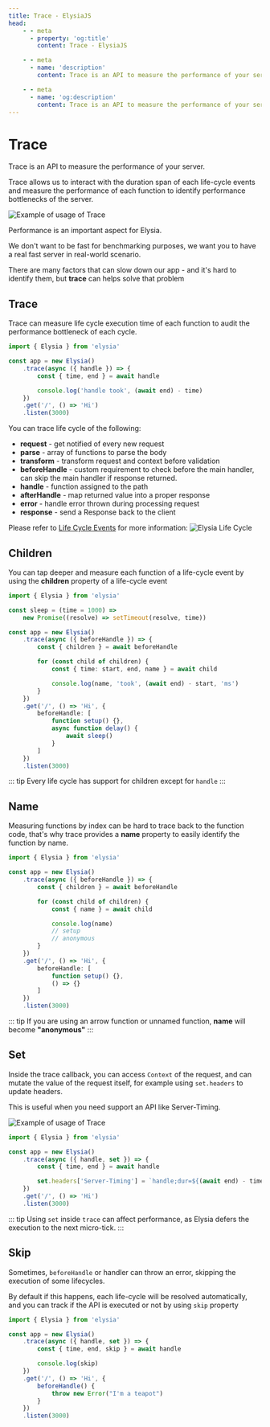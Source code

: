 ```yaml
---
title: Trace - ElysiaJS
head:
    - - meta
      - property: 'og:title'
        content: Trace - ElysiaJS

    - - meta
      - name: 'description'
        content: Trace is an API to measure the performance of your server. Allowing us to interact with the duration span of each life-cycle events and measure the performance of each function to identify performance bottlenecks of the server.

    - - meta
      - name: 'og:description'
        content: Trace is an API to measure the performance of your server. Allowing us to interact with the duration span of each life-cycle events and measure the performance of each function to identify performance bottlenecks of the server.
---
```


# Trace

Trace is an API to measure the performance of your server.

Trace allows us to interact with the duration span of each life-cycle events and measure the performance of each function to identify performance bottlenecks of the server.

![Example of usage of Trace](/assets/trace.webp)

Performance is an important aspect for Elysia.

We don't want to be fast for benchmarking purposes, we want you to have a real fast server in real-world scenario.

There are many factors that can slow down our app - and it's hard to identify them, but **trace** can helps solve that problem

## Trace

Trace can measure life cycle execution time of each function to audit the performance bottleneck of each cycle.

```ts twoslash
import { Elysia } from 'elysia'

const app = new Elysia()
    .trace(async ({ handle }) => {
        const { time, end } = await handle

        console.log('handle took', (await end) - time)
    })
    .get('/', () => 'Hi')
    .listen(3000)
```

You can trace life cycle of the following:

-   **request** - get notified of every new request
-   **parse** - array of functions to parse the body
-   **transform** - transform request and context before validation
-   **beforeHandle** - custom requirement to check before the main handler, can skip the main handler if response returned.
-   **handle** - function assigned to the path
-   **afterHandle** - map returned value into a proper response
-   **error** - handle error thrown during processing request
-   **response** - send a Response back to the client

Please refer to [Life Cycle Events](/essential/life-cycle#events) for more information:
![Elysia Life Cycle](/assets/lifecycle.webp)

## Children

You can tap deeper and measure each function of a life-cycle event by using the **children** property of a life-cycle event

```ts twoslash
import { Elysia } from 'elysia'

const sleep = (time = 1000) =>
    new Promise((resolve) => setTimeout(resolve, time))

const app = new Elysia()
    .trace(async ({ beforeHandle }) => {
        const { children } = await beforeHandle

        for (const child of children) {
            const { time: start, end, name } = await child

            console.log(name, 'took', (await end) - start, 'ms')
        }
    })
    .get('/', () => 'Hi', {
        beforeHandle: [
            function setup() {},
            async function delay() {
                await sleep()
            }
        ]
    })
    .listen(3000)
```

::: tip
Every life cycle has support for children except for `handle`
:::

## Name

Measuring functions by index can be hard to trace back to the function code, that's why trace provides a **name** property to easily identify the function by name.

```ts twoslash
import { Elysia } from 'elysia'

const app = new Elysia()
	.trace(async ({ beforeHandle }) => {
        const { children } = await beforeHandle

		for (const child of children) {
			const { name } = await child

			console.log(name)
            // setup
            // anonymous
		}
	})
	.get('/', () => 'Hi', {
		beforeHandle: [
			function setup() {},
			() => {}
		]
	})
	.listen(3000)
```

::: tip
If you are using an arrow function or unnamed function, **name** will become **"anonymous"**
:::

## Set

Inside the trace callback, you can access `Context` of the request, and can mutate the value of the request itself, for example using `set.headers` to update headers.

This is useful when you need support an API like Server-Timing.

![Example of usage of Trace](/assets/server-timing.webp)

```ts twoslash
import { Elysia } from 'elysia'

const app = new Elysia()
    .trace(async ({ handle, set }) => {
        const { time, end } = await handle

        set.headers['Server-Timing'] = `handle;dur=${(await end) - time}`
    })
    .get('/', () => 'Hi')
    .listen(3000)
```

::: tip
Using `set` inside `trace` can affect performance, as Elysia defers the execution to the next micro-tick.
:::

## Skip

Sometimes, `beforeHandle` or handler can throw an error, skipping the execution of some lifecycles.

By default if this happens, each life-cycle will be resolved automatically, and you can track if the API is executed or not by using `skip` property

```ts twoslash
import { Elysia } from 'elysia'

const app = new Elysia()
    .trace(async ({ handle, set }) => {
        const { time, end, skip } = await handle

        console.log(skip)
    })
    .get('/', () => 'Hi', {
        beforeHandle() {
            throw new Error("I'm a teapot")
        }
    })
    .listen(3000)
```
